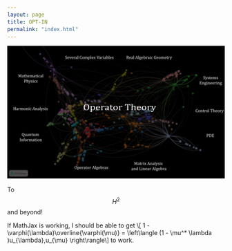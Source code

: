 ```yaml
---
layout: page
title: OPT-IN
permalink: "index.html"
---
```



<img src="assets/images/newmap.png">

To $$H^2$$ and beyond!

If MathJax is working, I should be able to get \\[ 1 - \varphi(\lambda)\overline{\varphi(\mu)} = \left\langle (1 - \mu^* \lambda )u_{\lambda},u_{\mu} \right\rangle\\] to work.